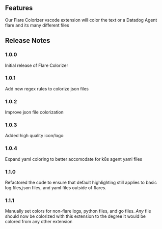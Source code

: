 ## Features
Our Flare Colorizer vscode extension will color the text or a Datadog Agent flare and its many different files

## Release Notes
### 1.0.0
Initial release of Flare Colorizer

### 1.0.1
Add new regex rules to colorize json files

### 1.0.2
Improve json file colorization

### 1.0.3
Added high quality icon/logo

### 1.0.4
Expand yaml coloring to better accomodate for k8s agent yaml files

### 1.1.0
Refactored the code to ensure that default highlighting still applies to basic log files,json files, and yaml files outside of flares.

### 1.1.1
Manually set colors for non-flare logs, python files, and go files. *Any* file should now be colorized with this extension to the degree it would be colored from any other extension